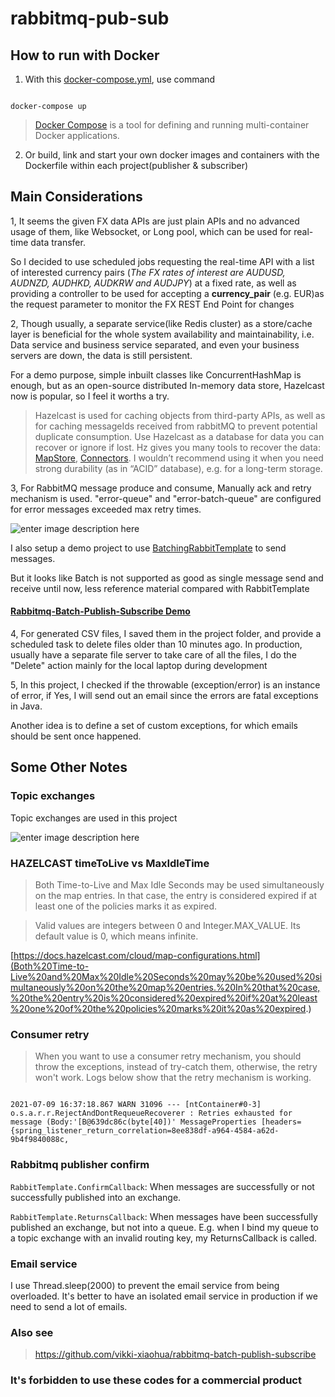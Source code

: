 

# rabbitmq-pub-sub

  
  

  

## How to run with Docker

  

1. With this [docker-compose.yml](https://github.com/vikki-xiaohua/rabbitmq-publish-subscribe/blob/main/docker-compose.yml), use command

  

```

docker-compose up

```

  

>  [Docker Compose](https://docs.docker.com/compose/) is a tool for defining and running multi-container Docker applications.

  

2. Or build, link and start your own docker images and containers with the Dockerfile within each project(publisher & subscriber)

  

## Main Considerations

  

1, It seems the given FX data APIs are just plain APIs and no advanced usage of them, like Websocket, or Long pool, which can be used for real-time data transfer.

  

So I decided to use scheduled jobs requesting the real-time API with a list of interested currency pairs (*The FX rates of interest are AUDUSD, AUDNZD, AUDHKD, AUDKRW and AUDJPY*) at a fixed rate, as well as providing a controller to be used for accepting a **currency_pair** (e.g. EUR)as the request parameter to monitor the FX REST End Point for changes

  

2, Though usually, a separate service(like Redis cluster) as a store/cache layer is beneficial for the whole system availability and maintainability, i.e. Data service and business service separated, and even your business servers are down, the data is still persistent.


For a demo purpose, simple inbuilt classes like ConcurrentHashMap is enough, but as an open-source distributed In-memory data store, Hazelcast now is popular, so I feel it worths a try.

  

> Hazelcast is used for caching objects from third-party APIs, as well as for caching messageIds received from rabbitMQ to prevent potential duplicate consumption.
> Use Hazelcast as a database for data you can recover or ignore if lost. Hz gives you many tools to recover the data: [MapStore](https://docs.hazelcast.com/imdg/4.2/data-structures/map.html#loading-and-storing-persistent-data), [Connectors](https://jet-start.sh/docs/api/sources-sinks). I wouldn’t recommend using it when you need strong durability (as in “ACID” database), e.g. for a long-term storage.

  

3, For RabbitMQ message produce and consume, Manually ack and retry mechanism is used. "error-queue" and "error-batch-queue" are configured for error messages exceeded max retry times.

  ![enter image description here](https://github.com/vikki-xiaohua/rabbitmq-pub-sub/blob/main/image/error-queues.png)  

I also setup a demo project to use [BatchingRabbitTemplate](https://docs.spring.io/spring-amqp/docs/current/api/org/springframework/amqp/rabbit/core/BatchingRabbitTemplate.html) to send messages.

  

But it looks like Batch is not supported as good as single message send and receive until now, less reference material compared with RabbitTemplate

  

#### [Rabbitmq-Batch-Publish-Subscribe Demo](https://github.com/vikki-xiaohua/rabbitmq-batch-publish-subscribe)




4, For generated CSV files, I saved them in the project folder, and provide a scheduled task to delete files older than 10 minutes ago. In production, usually have a separate file server to take care of all the files, I do the "Delete" action mainly for the local laptop during development

  

5, In this project, I checked if the throwable (exception/error) is an instance of error, if Yes, I will send out an email since the errors are fatal exceptions in Java.

  

Another idea is to define a set of custom exceptions, for which emails should be sent once happened.

  
  

## Some Other Notes

  

### Topic exchanges

Topic exchanges are used in this project

  ![enter image description here](https://github.com/vikki-xiaohua/rabbitmq-pub-sub/blob/main/image/topic-exchange.png)

### HAZELCAST timeToLive vs MaxIdleTime

  

> Both Time-to-Live and Max Idle Seconds may be used simultaneously on the map entries. In that case, the entry is considered expired if at least one of the policies marks it as expired.

  

> Valid values are integers between 0 and Integer.MAX_VALUE. Its default value is 0, which means infinite.

  

[https://docs.hazelcast.com/cloud/map-configurations.html](Both%20Time-to-Live%20and%20Max%20Idle%20Seconds%20may%20be%20used%20simultaneously%20on%20the%20map%20entries.%20In%20that%20case,%20the%20entry%20is%20considered%20expired%20if%20at%20least%20one%20of%20the%20policies%20marks%20it%20as%20expired.)

  

### Consumer retry

  

> When you want to use a consumer retry mechanism, you should throw the exceptions, instead of try-catch them, otherwise, the retry won't work. Logs below show that the retry mechanism is working.

```

2021-07-09 16:37:18.867 WARN 31096 --- [ntContainer#0-3] o.s.a.r.r.RejectAndDontRequeueRecoverer : Retries exhausted for message (Body:'[B@639dc86c(byte[40])' MessageProperties [headers={spring_listener_return_correlation=8ee838df-a964-4584-a62d-9b4f9840088c,

```

  

### Rabbitmq publisher confirm

  

```RabbitTemplate.ConfirmCallback```: When messages are successfully or not successfully published into an exchange.

  

```RabbitTemplate.ReturnsCallback```: When messages have been successfully published an exchange, but not into a queue. E.g. when I bind my queue to a topic exchange with an invalid routing key, my ReturnsCallback is called.

  

### Email service

  

I use Thread.sleep(2000) to prevent the email service from being overloaded. It's better to have an isolated email service in production if we need to send a lot of emails.



### Also  see

> https://github.com/vikki-xiaohua/rabbitmq-batch-publish-subscribe


### It's forbidden to use these codes for a commercial product
